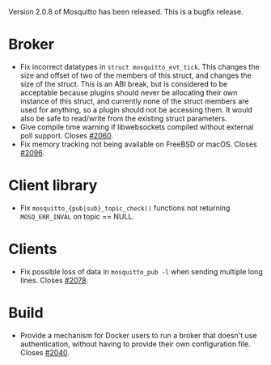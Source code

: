 <!--
.. title: Version 2.0.8 released.
.. slug: version-2-0-8-released
.. date: 2021-02-25 17:19:38 UTC
.. tags: Releases
.. category:
.. link:
.. description:
.. type: text
-->

Version 2.0.8 of Mosquitto has been released. This is a bugfix release.

# Broker
- Fix incorrect datatypes in `struct mosquitto_evt_tick`. This changes the
  size and offset of two of the members of this struct, and changes the size
  of the struct. This is an ABI break, but is considered to be acceptable
  because plugins should never be allocating their own instance of this
  struct, and currently none of the struct members are used for anything, so a
  plugin should not be accessing them. It would also be safe to read/write
  from the existing struct parameters.
- Give compile time warning if libwebsockets compiled without external poll
  support. Closes [#2060].
- Fix memory tracking not being available on FreeBSD or macOS. Closes [#2096].

# Client library
- Fix `mosquitto_{pub|sub}_topic_check()` functions not returning `MOSQ_ERR_INVAL`
  on topic == NULL.

# Clients
- Fix possible loss of data in `mosquitto_pub -l` when sending multiple long
  lines. Closes [#2078].

# Build
- Provide a mechanism for Docker users to run a broker that doesn't use
  authentication, without having to provide their own configuration file.
  Closes [#2040].

[#2040]: https://github.com/eclipse/mosquitto/issues/2040
[#2060]: https://github.com/eclipse/mosquitto/issues/2060
[#2078]: https://github.com/eclipse/mosquitto/issues/2078
[#2096]: https://github.com/eclipse/mosquitto/issues/2096
